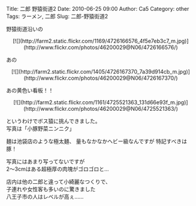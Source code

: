 Title: 二郎 野猿街道2
Date: 2010-06-25 09:00
Author: Ca5
Category: other
Tags: ラーメン, 二郎
Slug: 二郎-野猿街道2

野猿街道沿いの

<p>
<center>
[![](http://farm2.static.flickr.com/1169/4726166576_4f5e7eb3c7_m.jpg)](http://www.flickr.com/photos/46200029@N06/4726166576/)

</center>
  
あの

</p>
<p>
<center>
[![](http://farm2.static.flickr.com/1405/4726167370_7a39d914cb_m.jpg)](http://www.flickr.com/photos/46200029@N06/4726167370/)

</center>
  
あの黄色い看板！！

</p>
<p>
<center>
[![](http://farm2.static.flickr.com/1161/4725521363_131d66e93f_m.jpg)](http://www.flickr.com/photos/46200029@N06/4725521363/)

</center>
  
というわけでボス猿に挑んできました。  
写真は「小豚野菜ニンニク」

</p>
麺は池袋店のような極太麺、  
量もなかなかヘビー級なんですが  
特記すべきは 豚！

写真にはあまり写ってないですが  
2〜3cmはある超極厚の肉塊がゴロゴロと…

店内は他の二郎と違って小綺麗なつくりで、  
子連れや女性客も多いのに驚きました  
八王子市の人はレベルが高ぇ……  

